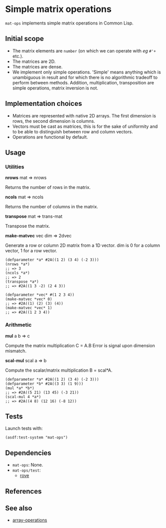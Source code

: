 # Simple matrix operations
`mat-ops` implements simple matrix operations in Common Lisp.

## Initial scope
* The matrix elements are `number` (on which we can operate with *eg* `#'+`
  etc.).
* The matrices are 2D.
* The matrices are dense.
* We implement only simple operations. 'Simple' means anything which is
  unambiguous in result and for which there is no algorithmic tradeoff to
  perform between methods. Addition, multiplication, transposition are
  simple operations, matrix inversion is not.

## Implementation choices
* Matrices are represented with native 2D arrays. The first dimension is rows,
  the second dimension is columns.
* Vectors must be cast as matrices, this is for the sake of uniformity and to be
  able to distinguish between row and column vectors.
* Operations are functional by default.

## Usage
### Utilities
**nrows** mat => nrows

Returns the number of rows in the matrix.

**ncols** mat => ncols

Returns the number of columns in the matrix.

**transpose** mat => trans-mat

Transpose the matrix.

**make-matvec** vec dim => 2dvec

Generate a row or column 2D matrix from a 1D vector.
dim is 0 for a column vector, 1 for a row vector.

```common-lisp
(defparameter *a* #2A((1 2) (3 4) (-2 3)))
(nrows *a*)
;; => 3
(ncols *a*)
;; => 2
(transpose *a*)
;; => #2A((1 3 -2) (2 4 3))

(defparameter *vec* #(1 2 3 4))
(make-matvec *vec* 0)
;; => #2A((1) (2) (3) (4))
(make-matvec *vec* 1)
;; => #2A((1 2 3 4))
```

### Arithmetic
**mul** a b => c

Compute the matrix multiplication C = A.B
Error is signal upon dimension mismatch.

**scal-mul** scal a => b

Compute the scalar/matrix multiplication B = scal\*A.

```common-lisp
(defparameter *a* #2A((1 2) (3 4) (-2 3)))
(defparameter *b* #2A((3 3) (1 9)))
(mul *a* *b*)
;; => #2A((5 21) (13 45) (-3 21))
(scal-mul 4 *a*)
;; => #2A((4 8) (12 16) (-8 12))
```

## Tests
Launch tests with:

```common-lisp
(asdf:test-system "mat-ops")
```

## Dependencies
* `mat-ops`: None.
* `mat-ops/test`:
  * [rove](https://github.com/fukamachi/rove)

## References

## See also
* [array-operations](https://github.com/bendudson/array-operations)

